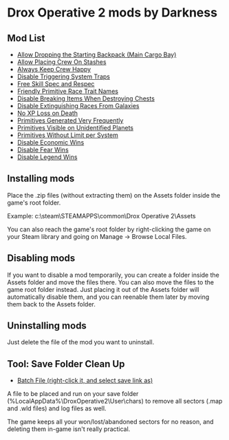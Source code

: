 # Drox Operative 2 mods by Darkness


## Mod List
- [Allow Dropping the Starting Backpack (Main Cargo Bay)](https://github.com/TrueDarkness/soldakmods/blob/main/droxoperative2/mod_darkness_AllowBackpackDrop.zip?raw=true)
- [Allow Placing Crew On Stashes](https://github.com/TrueDarkness/soldakmods/blob/main/droxoperative2/mod_darkness_AllowCrewOnStash.zip?raw=true)
- [Always Keep Crew Happy](https://github.com/TrueDarkness/soldakmods/blob/main/droxoperative2/mod_darkness_CrewAlwaysHappy.zip?raw=true)
- [Disable Triggering System Traps](https://github.com/TrueDarkness/soldakmods/blob/main/droxoperative2/mod_darkness_DisableGameTraps.zip?raw=true)
- [Free Skill Spec and Respec](https://github.com/TrueDarkness/soldakmods/blob/main/droxoperative2/mod_darkness_FreeSpecRespec.zip?raw=true)
- [Friendly Primitive Race Trait Names](https://github.com/TrueDarkness/soldakmods/blob/main/droxoperative2/mod_darkness_FriendlyPrimitiveRaceTraitNames.zip?raw=true)
- [Disable Breaking Items When Destroying Chests](https://github.com/TrueDarkness/soldakmods/blob/main/droxoperative2/mod_darkness_NoChestBreakItem.zip?raw=true)
- [Disable Extinguishing Races From Galaxies](https://github.com/TrueDarkness/soldakmods/blob/main/droxoperative2/mod_darkness_NoRaceExtinction.zip?raw=true)
- [No XP Loss on Death](https://github.com/TrueDarkness/soldakmods/blob/main/droxoperative2/mod_darkness_NoXPLossOnDeath.zip?raw=true)
- [Primitives Generated Very Frequently](https://github.com/TrueDarkness/soldakmods/blob/main/droxoperative2/mod_darkness_PrimitivesGeneratedVeryFrequently.zip?raw=true)
- [Primitives Visible on Unidentified Planets](https://github.com/TrueDarkness/soldakmods/blob/main/droxoperative2/mod_darkness_PrimitivesVisibleOnUnidentifiedPlanets.zip?raw=true)
- [Primitives Without Limit per System](https://github.com/TrueDarkness/soldakmods/blob/main/droxoperative2/mod_darkness_PrimitivesWithoutLimitPerSystem.zip?raw=true)
- [Disable Economic Wins](https://github.com/TrueDarkness/soldakmods/blob/main/droxoperative2/mod_darkness_WinEconomyDisable.zip?raw=true)
- [Disable Fear Wins](https://github.com/TrueDarkness/soldakmods/blob/main/droxoperative2/mod_darkness_WinFearDisable.zip?raw=true)
- [Disable Legend Wins](https://github.com/TrueDarkness/soldakmods/blob/main/droxoperative2/mod_darkness_WinLegendDisable.zip?raw=true)


## Installing mods
Place the .zip files (without extracting them) on the Assets folder inside the game's root folder.

Example: c:\steam\STEAMAPPS\common\Drox Operative 2\Assets

You can also reach the game's root folder by right-clicking the game on your Steam library and going on Manage -> Browse Local Files.


## Disabling mods
If you want to disable a mod temporarily, you can create a folder inside the Assets folder and move the files there. You can also move the files to the game root folder instead. Just placing it out of the Assets folder will automatically disable them, and you can reenable them later by moving them back to the Assets folder.


## Uninstalling mods
Just delete the file of the mod you want to uninstall.


## Tool: Save Folder Clean Up
- [Batch File (right-click it, and select save link as)](https://github.com/TrueDarkness/soldakmods/blob/main/droxoperative2/tool_darkness_savefoldercleanup.bat?raw=true)

A file to be placed and run on your save folder (%LocalAppData%\DroxOperative2\User\chars) to remove all sectors (.map and .wld files) and log files as well.

The game keeps all your won/lost/abandoned sectors for no reason, and deleting them in-game isn't really practical.
